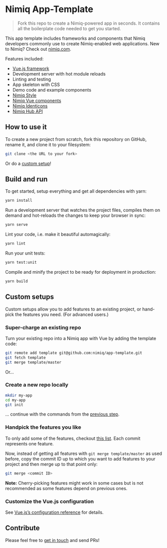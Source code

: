 # Nimiq App-Template

> Fork this repo to create a Nimiq-powered app in seconds. It contains all the boilerplate code needed to get you started.

This app template includes frameworks and components that Nimiq developers commonly use to create Nimiq-enabled web applications.
New to Nimiq? Check out [nimiq.com](https://nimiq.com).

Features included:

* [Vue.js framework](https://vuejs.org/)
* Development server with hot module reloads
* Linting and testing
* App skeleton with CSS
* Demo code and example components
* [Nimiq Style](https://github.com/nimiq/nimiq-style)
* [Nimiq Vue components](https://github.com/nimiq/vue-components)
* [Nimiq Identicons](https://github.com/nimiq/iqons)
* [Nimiq Hub API](https://github.com/nimiq/hub)

## How to use it

To create a new project from scratch, fork this repository on GitHub, rename it, and clone it to your filesystem:

```bash
git clone <the URL to your fork>
```

Or do a [custom setup](#custom-setup)!

## Build and run

To get started, setup everything and get all dependencies with yarn:

```bash
yarn install
```

Run a development server that watches the project files,
compiles them on demand and hot-reloads the changes to keep your browser in sync:

```bash
yarn serve
```

Lint your code, i.e. make it beautiful automagically:

```bash
yarn lint
```

Run your unit tests:

```bash
yarn test:unit
```

Compile and minify the project to be ready for deployment in production:

```bash
yarn build
```

## Custom setups

Custom setups allow you to add features to an existing project,
or hand-pick the features you need. (For advanced users.)

### Super-charge an existing repo

Turn your existing repo into a Nimiq app with Vue by adding the template code:

```bash
git remote add template git@github.com:nimiq/app-template.git
git fetch template
git merge template/master
```

Or...

### Create a new repo locally

```bash
mkdir my-app
cd my-app
git init
```

... continue with the commands from the  [previous step](#super-charge-an-existing-repo).

### Handpick the features you like

To only add some of the features,
checkout [this list](https://github.com/nimiq/app-template/commits/master).
Each commit represents one feature.

Now, instead of getting all features with `git merge template/master` as used before,
copy the commit ID up to which you want to add features to your project and then merge up to that point only:

```bash
git merge <commit ID>
```

**Note:** Cherry-picking features might work in some cases
but is not recommended as some features depend on previous ones.

### Customize the Vue.js configuration

See [Vue.js’s configuration reference](https://cli.vuejs.org/config/) for details.

## Contribute

Please feel free to [get in touch](https://www.nimiq.com/community/) and send PRs!
